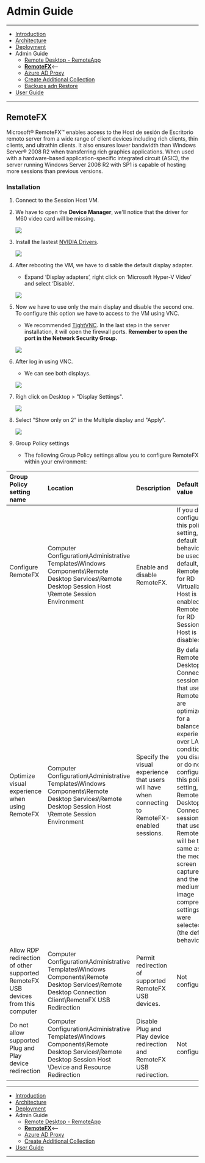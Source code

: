 # Admin Guide
---
* [Introduction](/README.md)
* [Architecture](./ArchitectureDiagram.md)
* [Deployment](./Deployment-basic.md)
* Admin Guide
    * [Remote Desktop - RemoteApp](./RemoteDesktopRemoteApp.md)
    * **[RemoteFX](./RemoteFX.md)**<--
    * [Azure AD Proxy](./AzureADProxy.md)
    * [Create Additional Collection](./CreateSessionCollection.md)
    * [Backups adn Restore](./BackupsAndRestore.md)
* [User Guide](./UserAccess.md) 
---

## RemoteFX

Microsoft® RemoteFX™ enables access to the Host de sesión de Escritorio remoto server from a wide range of client devices including rich clients, thin clients, and ultrathin clients. It also ensures lower bandwidth than Windows Server® 2008 R2 when transferring rich graphics applications. When used with a hardware-based application-specific integrated circuit (ASIC), the server running Windows Server 2008 R2 with SP1 is capable of hosting more sessions than previous versions.

### Installation

1. Connect to the Session Host VM.

2. We have to open the **Device Manager**, we'll notice that the driver for M60 video card will be missing.

   ![](./images/remote1.png)

3. Install the lastest [NVIDIA Drivers](http://www.nvidia.com/download/index.aspx).
         
    ![](./images/remote2.png)

4. After rebooting the VM, we have to disable the default display adapter.
    * Expand ‘Display adapters’, right click on ‘Microsoft Hyper-V Video’ and select ‘Disable’. 
    
    ![](./images/remote3.png)

5. Now we have to use only the main display and disable the second one. To configure this option we have to access to the VM using VNC.
    * We recommended [TightVNC](http://www.tightvnc.com/download.php). In the last step in the server installation, it will open the firewall ports. **Remember to open the port in the Network Security Group.**

    ![](./images/remote4.png)

6. After log in using VNC. 
    * We can see both displays.
     
     ![](./images/remote5.png)
    
7. Righ click on Desktop > "Display Settings".

     ![](./images/remote6.png)
8. Select "Show only on 2" in the Multiple display and "Apply".

    ![](./images/remote7.png)
    
    
9. Group Policy settings
   * The following Group Policy settings allow you to configure RemoteFX within your environment:   

| Group Policy setting name | Location | Description | Default value |
| :---  | :---  | :--- | :---  |
| Configure RemoteFX        | Computer Configuration\Administrative Templates\Windows Components\Remote Desktop Services\Remote Desktop Session Host \Remote Session Environment | Enable and disable RemoteFX. | If you do not configure this policy setting, the default behavior will be used. By default, RemoteFX for RD Virtualization Host is enabled and RemoteFX for RD Session Host is disabled. |
| Optimize visual experience when using RemoteFX | Computer Configuration\Administrative Templates\Windows Components\Remote Desktop Services\Remote Desktop Session Host \Remote Session Environment | Specify the visual experience that users will have when connecting to RemoteFX-enabled sessions. | By default, Remote Desktop Connection sessions that use RemoteFX are optimized for a balanced experience over LAN conditions. If you disable or do not configure this policy setting, Remote Desktop Connection sessions that use RemoteFX will be the same as if the medium screen capture rate and the medium image compression settings were selected (the default behavior). |
|Allow RDP redirection of other supported RemoteFX USB devices from this computer | Computer Configuration\Administrative Templates\Windows Components\Remote Desktop Services\Remote Desktop Connection Client\RemoteFX USB Redirection | Permit redirection of supported RemoteFX USB devices. | Not configured |
| Do not allow supported Plug and Play device redirection | Computer Configuration\Administrative Templates\Windows Components\Remote Desktop Services\Remote Desktop Session Host \Device and Resource Redirection | Disable Plug and Play device redirection and RemoteFX USB redirection. | Not configured |

---
* [Introduction](/README.md)
* [Architecture](./ArchitectureDiagram.md)
* [Deployment](./Deployment-basic.md)
* Admin Guide
    * [Remote Desktop - RemoteApp](./RemoteDesktopRemoteApp.md)
    * **[RemoteFX](./RemoteFX.md)**<--
    * [Azure AD Proxy](./AzureADProxy.md)
    * [Create Additional Collection](./CreateSessionCollection.md)
* [User Guide](./UserAccess.md) 
---